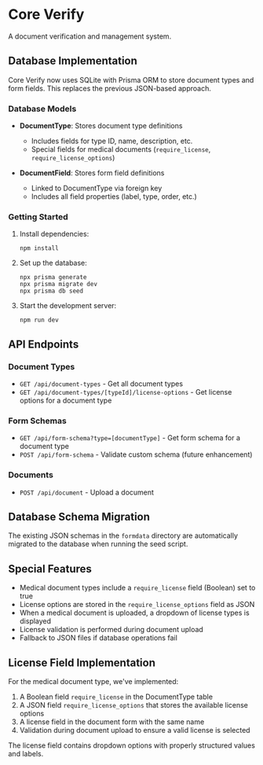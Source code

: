 # Core Verify

A document verification and management system.

## Database Implementation

Core Verify now uses SQLite with Prisma ORM to store document types and form fields. This replaces the previous JSON-based approach.

### Database Models

- **DocumentType**: Stores document type definitions
  - Includes fields for type ID, name, description, etc.
  - Special fields for medical documents (`require_license`, `require_license_options`)

- **DocumentField**: Stores form field definitions
  - Linked to DocumentType via foreign key
  - Includes all field properties (label, type, order, etc.)

### Getting Started

1. Install dependencies:
   ```
   npm install
   ```

2. Set up the database:
   ```
   npx prisma generate
   npx prisma migrate dev
   npx prisma db seed
   ```

3. Start the development server:
   ```
   npm run dev
   ```

## API Endpoints

### Document Types

- `GET /api/document-types` - Get all document types
- `GET /api/document-types/[typeId]/license-options` - Get license options for a document type

### Form Schemas

- `GET /api/form-schema?type=[documentType]` - Get form schema for a document type
- `POST /api/form-schema` - Validate custom schema (future enhancement)

### Documents

- `POST /api/document` - Upload a document

## Database Schema Migration

The existing JSON schemas in the `formdata` directory are automatically migrated to the database when running the seed script.

## Special Features

- Medical document types include a `require_license` field (Boolean) set to true
- License options are stored in the `require_license_options` field as JSON
- When a medical document is uploaded, a dropdown of license types is displayed
- License validation is performed during document upload
- Fallback to JSON files if database operations fail

## License Field Implementation

For the medical document type, we've implemented:

1. A Boolean field `require_license` in the DocumentType table
2. A JSON field `require_license_options` that stores the available license options
3. A license field in the document form with the same name
4. Validation during document upload to ensure a valid license is selected

The license field contains dropdown options with properly structured values and labels.
